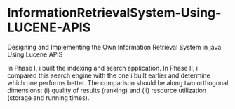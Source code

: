 # InformationRetrievalSystem-Using-LUCENE-APIS
Designing and Implementing the Own Information Retrieval System in java Using Lucene APIS

In Phase I, i built the indexing and search application. 
In Phase II, i compared this search engine with the one i built earlier and determine which one performs better. The comparison should be along two orthogonal dimensions: (i) quality of results (ranking) and (ii) resource utilization (storage and running times).
